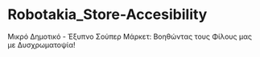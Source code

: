 # Robotakia_Store-Accesibility
 Μικρό Δημοτικό - Έξυπνο Σούπερ Μάρκετ: Βοηθώντας τους Φίλους μας με Δυσχρωματοψία!
